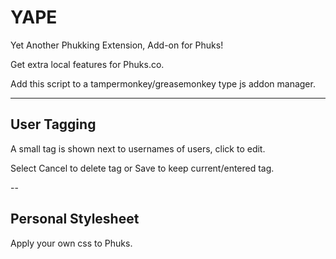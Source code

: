 # YAPE
Yet Another Phukking Extension, Add-on for Phuks!

Get extra local features for Phuks.co.

Add this script to a tampermonkey/greasemonkey type js addon manager.

---

## User Tagging
A small tag is shown next to usernames of users, click to edit.

Select Cancel to delete tag or Save to keep current/entered tag.

--

## Personal Stylesheet
Apply your own css to Phuks.
